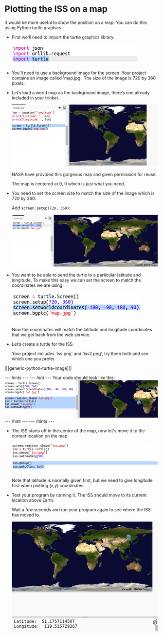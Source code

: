 # Plotting the ISS on a map

It would be more useful to show the position on a map. You can do this using Python turtle graphics. 

+ First we'll need to import the turtle graphics library. 
  
    ![screenshot](images/iss-turtle.png)
    
+ You'll need to use a background image for the screen. Your project contains an image called 'map.jpg'. The size of the image is 720 by 360 pixels. 
  
+ Let’s load a world map as the background image, there’s one already included in your trinket.

    ![screenshot](images/iss-map.png)
  
    NASA have provided this gorgeous map and given permission for reuse. 
  
    The map is centered at 0, 0 which is just what you need. 

+ You need to set the screen size to match the size of the image which is 720 by 360. 

    Add `screen.setup(720, 360)`:

    ![screenshot](images/iss-setup.png)
  
+ You want to be able to send the turtle to a particular latitude and longitude. To make this easy we can set the screen to match the coordinates we are using:

    ![screenshot](images/iss-world.png) 
  
    Now the coordinates will match the latitude and longitude coordinates that we get back from the web service. 

+ Let’s create a turtle for the ISS. 

    Your project includes 'iss.png' and 'iss2.png', try them both and see which one you prefer. 
    
[[[generic-python-turtle-image]]]

--- hints ---
--- hint ---
Your code should look like this:
![screenshot](images/iss-image.png)
--- /hint ---
--- /hints ---
    
+ The ISS starts off in the centre of the map, now let's move it to the correct location on the map:

    ![screenshot](images/iss-plot.png)
  
    Note that latitude is normally given first, but we need to give longitude first when plotting (x,y) coordinates. 

+ Test your program by running it. The ISS should move to its current location above Earth. 

    Wait a few seconds and run your program again to see where the ISS has moved to. 

    ![screenshot](images/iss-plotted.png)




